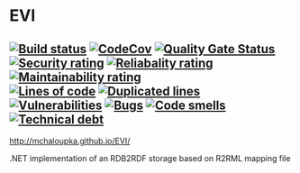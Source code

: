 EVI
================
[![Build status](https://ci.appveyor.com/api/projects/status/0occxl9nsbjcmkc2/branch/master?svg=true)](https://ci.appveyor.com/project/mchaloupka/evi/branch/master)
[![CodeCov](https://codecov.io/gh/mchaloupka/EVI/branch/master/graph/badge.svg)](https://codecov.io/gh/mchaloupka/EVI)
[![Quality Gate Status](https://sonarcloud.io/api/project_badges/measure?project=EVI&metric=alert_status)](https://sonarcloud.io/dashboard?id=EVI)
[![Security rating](https://sonarcloud.io/api/project_badges/measure?project=EVI&metric=security_rating)](https://sonarcloud.io/dashboard?id=EVI)
[![Reliabality rating](https://sonarcloud.io/api/project_badges/measure?project=EVI&metric=reliability_rating)](https://sonarcloud.io/dashboard?id=EVI)
[![Maintainability rating](https://sonarcloud.io/api/project_badges/measure?project=EVI&metric=sqale_rating)](https://sonarcloud.io/dashboard?id=EVI)\
[![Lines of code](https://sonarcloud.io/api/project_badges/measure?project=EVI&metric=ncloc)](https://sonarcloud.io/dashboard?id=EVI)
[![Duplicated lines](https://sonarcloud.io/api/project_badges/measure?project=EVI&metric=duplicated_lines_density)](https://sonarcloud.io/dashboard?id=EVI)
[![Vulnerabilities](https://sonarcloud.io/api/project_badges/measure?project=EVI&metric=vulnerabilities)](https://sonarcloud.io/dashboard?id=EVI)
[![Bugs](https://sonarcloud.io/api/project_badges/measure?project=EVI&metric=bugs)](https://sonarcloud.io/dashboard?id=EVI)
[![Code smells](https://sonarcloud.io/api/project_badges/measure?project=EVI&metric=code_smells)](https://sonarcloud.io/dashboard?id=EVI)
[![Technical debt](https://sonarcloud.io/api/project_badges/measure?project=EVI&metric=sqale_index)](https://sonarcloud.io/dashboard?id=EVI)
---

http://mchaloupka.github.io/EVI/

.NET implementation of an RDB2RDF storage based on R2RML mapping file
